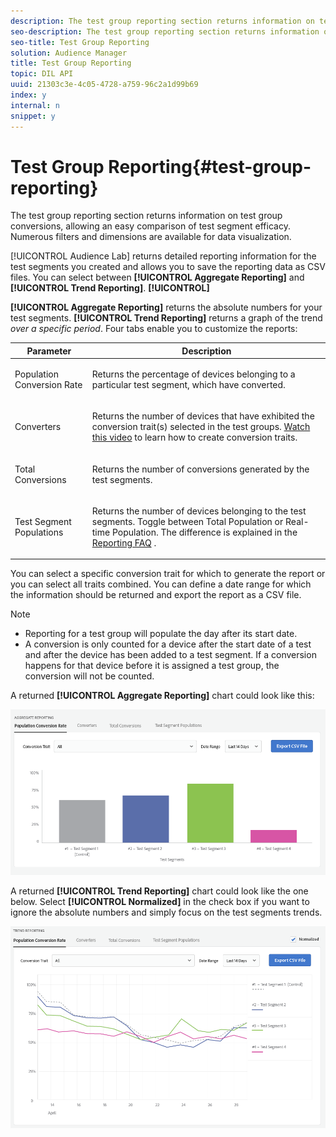 ```yaml
---
description: The test group reporting section returns information on test group conversions, allowing an easy comparison of test segment efficacy. Numerous filters and dimensions are available for data visualization.
seo-description: The test group reporting section returns information on test group conversions, allowing an easy comparison of test segment efficacy. Numerous filters and dimensions are available for data visualization.
seo-title: Test Group Reporting
solution: Audience Manager
title: Test Group Reporting
topic: DIL API
uuid: 21303c3e-4c05-4728-a759-96c2a1d99b69
index: y
internal: n
snippet: y
---
```


# Test Group Reporting{#test-group-reporting}

The test group reporting section returns information on test group conversions, allowing an easy comparison of test segment efficacy. Numerous filters and dimensions are available for data visualization.

<a id="section_FF173F7138C84C87B8BAB11BA94879DA"></a>

[!UICONTROL Audience Lab] returns detailed reporting information for the test segments you created and allows you to save the reporting data as CSV files. You can select between **[!UICONTROL Aggregate Reporting]** and **[!UICONTROL Trend Reporting]**. **[!UICONTROL]**

**[!UICONTROL Aggregate Reporting]** returns the absolute numbers for your test segments. **[!UICONTROL Trend Reporting]** returns a graph of the trend *over a specific period*. Four tabs enable you to customize the reports:

<table id="table_446384AE9A36408A9C570CB7DB72C3D6"> 
 <thead> 
  <tr> 
   <th colname="col1" class="entry"> Parameter </th> 
   <th colname="col2" class="entry"> Description </th> 
  </tr> 
 </thead>
 <tbody> 
  <tr> 
   <td colname="col1"> <p> <span class="uicontrol"> Population Conversion Rate</span> </p> </td> 
   <td colname="col2"> <p>Returns the percentage of devices belonging to a particular test segment, which have converted. </p> </td> 
  </tr> 
  <tr> 
   <td colname="col1"> <p> <span class="uicontrol"> Converters</span> </p> </td> 
   <td colname="col2"> <p>Returns the number of devices that have exhibited the conversion trait(s) selected in the test groups. <a href="https://helpx.adobe.com/audience-manager/kt/using/creating-conversion-traits-feature-video-use.html" format="https" scope="external"> Watch this video</a> to learn how to create conversion traits. </p> </td> 
  </tr> 
  <tr> 
   <td colname="col1"> <p> <span class="uicontrol"> Total Conversions</span> </p> </td> 
   <td colname="col2"> <p>Returns the number of conversions generated by the test segments. </p> </td> 
  </tr> 
  <tr> 
   <td colname="col1"> <p> <span class="uicontrol"> Test Segment Populations</span> </p> </td> 
   <td colname="col2"> <p>Returns the number of devices belonging to the test segments. Toggle between <span class="uicontrol"> Total Population</span> or <span class="uicontrol"> Real-time Population</span>. The difference is explained in the <a href="../../faq/faq-reporting.md#concept_8722EA8154E1416CB334FF37E2E955C4" format="dita" scope="local"> Reporting FAQ</a> . </p> </td> 
  </tr> 
 </tbody> 
</table>

You can select a specific conversion trait for which to generate the report or you can select all traits combined. You can define a date range for which the information should be returned and export the report as a CSV file.

>[!NOTE]
>
>* Reporting for a test group will populate the day after its start date. 
>* A conversion is only counted for a device after the start date of a test and after the device has been added to a test segment. If a conversion happens for that device before it is assigned a test group, the conversion will not be counted. 
>

A returned **[!UICONTROL Aggregate Reporting]** chart could look like this:

![](assets/aggregate-reporting.PNG)

<a id="section_9C9923C980944B248BCD023D6861B370"></a>

A returned **[!UICONTROL Trend Reporting]** chart could look like the one below. Select **[!UICONTROL Normalized]** in the check box if you want to ignore the absolute numbers and simply focus on the test segments trends.

![](assets/trend-reporting.PNG)

